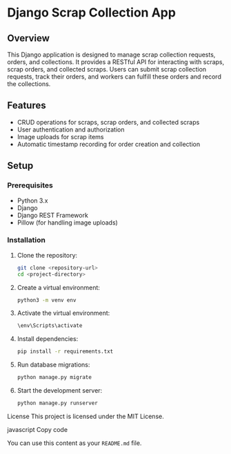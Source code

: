 # Django Scrap Collection App

## Overview

This Django application is designed to manage scrap collection requests, orders, and collections. It provides a RESTful API for interacting with scraps, scrap orders, and collected scraps. Users can submit scrap collection requests, track their orders, and workers can fulfill these orders and record the collections.

## Features

- CRUD operations for scraps, scrap orders, and collected scraps
- User authentication and authorization
- Image uploads for scrap items
- Automatic timestamp recording for order creation and collection

## Setup

### Prerequisites

- Python 3.x
- Django
- Django REST Framework
- Pillow (for handling image uploads)

### Installation

1. Clone the repository:

   ```bash
   git clone <repository-url>
   cd <project-directory>

2. Create a virtual environment:

   ```bash
   python3 -m venv env

3. Activate the virtual environment:

   ```bash
   \env\Scripts\activate

4. Install dependencies:
   
   ```bash
   pip install -r requirements.txt


5. Run database migrations:
   
   ```bash
   python manage.py migrate

6. Start the development server:
   
   ```bash 
   python manage.py runserver

License
This project is licensed under the MIT License.

javascript
Copy code

You can use this content as your `README.md` file.

